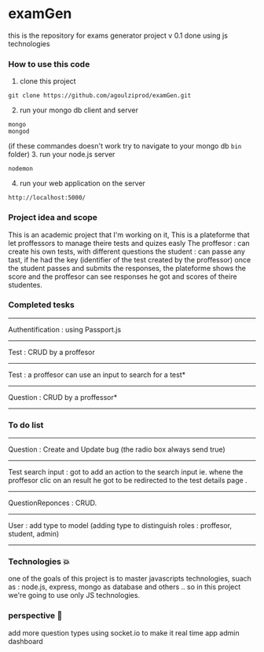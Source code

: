 # examGen
this is the repository for exams generator project v 0.1 done using js technologies

### How to use this code
1. clone this project
```
git clone https://github.com/agoulziprod/examGen.git
```
2. run your mongo db client and server
```
mongo
mongod
```
(if these commandes doesn't work try to navigate to your mongo db `bin` folder)
3. run your node.js server
```
nodemon
```
4. run your web application on the server
```
http://localhost:5000/
```
>
### Project idea and scope
This is an academic project that I'm working on it, 
This is a plateforme that let proffessors to manage theire tests and quizes easly
The proffesor : can create his own tests, with different questions 
the student : can passe any tast, if he had the key (identifier of the test created by the proffessor)
once the student passes and submits the responses, the plateforme shows the score and the proffesor can see responses he got and scores of theire studentes.

### Completed tesks
********
Authentification : using Passport.js
********
Test : CRUD by a proffesor
********
Test : a proffesor can use an input to search for a test*
********
Question : CRUD by a proffessor*
********

### To do  list
********
Question : Create and Update bug (the radio box always send true)
********
Test search input : got to add an action to the search input ie. whene the proffesor clic on an result he got to be redirected to the test details page .
********
QuestionReponces : CRUD.
********
User : add type to model (adding type to distinguish roles : proffesor, student, admin)
********

### Technologies :collision:
one of the goals of this project is to master javascripts technologies, suach as : node.js, express, mongo as database and others .. so in this project we're going to use only JS technologies.

### perspective :rocket:
add more question types
using socket.io to make it real time app
admin dashboard

